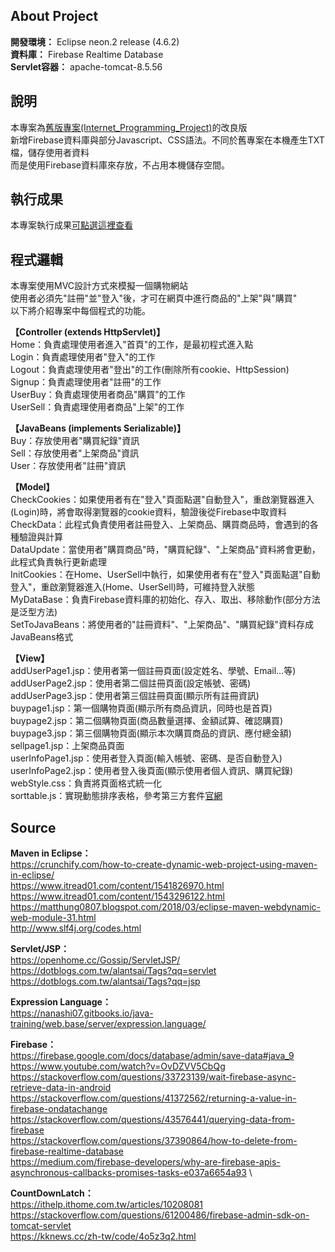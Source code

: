 About Project
---
**開發環境：** Eclipse neon.2 release (4.6.2) \
**資料庫：** Firebase Realtime Database \
**Servlet容器：** apache-tomcat-8.5.56

說明
---
本專案為[舊版專案(Internet_Programming_Project)](https://github.com/kikihayashi/Internet_Programming_Project)的改良版 \
新增Firebase資料庫與部分Javascript、CSS語法。不同於舊專案在本機產生TXT檔，儲存使用者資料 \
而是使用Firebase資料庫來存放，不占用本機儲存空間。

執行成果
---
本專案執行成果[可點選這裡查看](https://drive.google.com/file/d/1fH4EER6vM-MO9XTmcc3zmswce-USgTre/view?usp=sharing)

程式邏輯
---
本專案使用MVC設計方式來模擬一個購物網站 \
使用者必須先"註冊"並"登入"後，才可在網頁中進行商品的"上架"與"購買" \
以下將介紹專案中每個程式的功能。

**【Controller (extends HttpServlet)】**\
Home：負責處理使用者進入"首頁"的工作，是最初程式進入點 \
Login：負責處理使用者"登入"的工作 \
Logout：負責處理使用者"登出"的工作(刪除所有cookie、HttpSession) \
Signup：負責處理使用者"註冊"的工作 \
UserBuy：負責處理使用者商品"購買"的工作 \
UserSell：負責處理使用者商品"上架"的工作

**【JavaBeans (implements Serializable)】**\
Buy：存放使用者"購買紀錄"資訊 \
Sell：存放使用者"上架商品"資訊 \
User：存放使用者"註冊"資訊

**【Model】**\
CheckCookies：如果使用者有在"登入"頁面點選"自動登入"，重啟瀏覽器進入(Login)時，將會取得瀏覽器的cookie資料，驗證後從Firebase中取資料 \
CheckData：此程式負責使用者註冊登入、上架商品、購買商品時，會遇到的各種驗證與計算 \
DataUpdate：當使用者"購買商品"時，"購買紀錄"、"上架商品"資料將會更動，此程式負責執行更新處理 \
InitCookies：在Home、UserSell中執行，如果使用者有在"登入"頁面點選"自動登入"，重啟瀏覽器進入(Home、UserSell)時，可維持登入狀態 \
MyDataBase：負責Firebase資料庫的初始化、存入、取出、移除動作(部分方法是泛型方法) \
SetToJavaBeans：將使用者的"註冊資料"、"上架商品"、"購買紀錄"資料存成JavaBeans格式

**【View】**\
addUserPage1.jsp：使用者第一個註冊頁面(設定姓名、學號、Email...等) \
addUserPage2.jsp：使用者第二個註冊頁面(設定帳號、密碼) \
addUserPage3.jsp：使用者第三個註冊頁面(顯示所有註冊資訊) \
buypage1.jsp：第一個購物頁面(顯示所有商品資訊，同時也是首頁) \
buypage2.jsp：第二個購物頁面(商品數量選擇、金額試算、確認購買) \
buypage3.jsp：第三個購物頁面(顯示本次購買商品的資訊、應付總金額) \
sellpage1.jsp：上架商品頁面 \
userInfoPage1.jsp：使用者登入頁面(輸入帳號、密碼、是否自動登入) \
userInfoPage2.jsp：使用者登入後頁面(顯示使用者個人資訊、購買紀錄) \
webStyle.css：負責將頁面格式統一化 \
sorttable.js：實現動態排序表格，參考第三方套件[官網](http://www.kryogenix.org/code/browser/sorttable/)

Source
---
**Maven in Eclipse：**\
https://crunchify.com/how-to-create-dynamic-web-project-using-maven-in-eclipse/ \
https://www.itread01.com/content/1541826970.html \
https://www.itread01.com/content/1543296122.html \
https://matthung0807.blogspot.com/2018/03/eclipse-maven-webdynamic-web-module-31.html \
http://www.slf4j.org/codes.html 

**Servlet/JSP：**\
https://openhome.cc/Gossip/ServletJSP/ \
https://dotblogs.com.tw/alantsai/Tags?qq=servlet \
https://dotblogs.com.tw/alantsai/Tags?qq=jsp

**Expression Language：**\
https://nanashi07.gitbooks.io/java-training/web.base/server/expression.language/ 

**Firebase：**\
https://firebase.google.com/docs/database/admin/save-data#java_9 \
https://www.youtube.com/watch?v=OvDZVV5CbQg \
https://stackoverflow.com/questions/33723139/wait-firebase-async-retrieve-data-in-android \
https://stackoverflow.com/questions/41372562/returning-a-value-in-firebase-ondatachange \
https://stackoverflow.com/questions/43576441/querying-data-from-firebase \
https://stackoverflow.com/questions/37390864/how-to-delete-from-firebase-realtime-database \
https://medium.com/firebase-developers/why-are-firebase-apis-asynchronous-callbacks-promises-tasks-e037a6654a93 \

**CountDownLatch：**\
https://ithelp.ithome.com.tw/articles/10208081 \
https://stackoverflow.com/questions/61200486/firebase-admin-sdk-on-tomcat-servlet \
https://kknews.cc/zh-tw/code/4o5z3q2.html 
